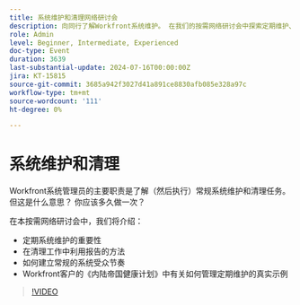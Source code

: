 ```yaml
---
title: 系统维护和清理网络研讨会
description: 向同行了解Workfront系统维护。 在我们的按需网络研讨会中探索定期维护、利用报告和来自内陆帝国健康计划的真实示例的重要性。
role: Admin
level: Beginner, Intermediate, Experienced
doc-type: Event
duration: 3639
last-substantial-update: 2024-07-16T00:00:00Z
jira: KT-15815
source-git-commit: 3685a942f3027d41a891ce8830afb085e328a97c
workflow-type: tm+mt
source-wordcount: '111'
ht-degree: 0%

---
```



# 系统维护和清理

Workfront系统管理员的主要职责是了解（然后执行）常规系统维护和清理任务。 但这是什么意思？ 你应该多久做一次？

在本按需网络研讨会中，我们将介绍：

* 定期系统维护的重要性
* 在清理工作中利用报告的方法
* 如何建立常规的系统受众节奏
* Workfront客户的《内陆帝国健康计划》中有关如何管理定期维护的真实示例

>[!VIDEO](https://video.tv.adobe.com/v/3431009/?learn=on)
